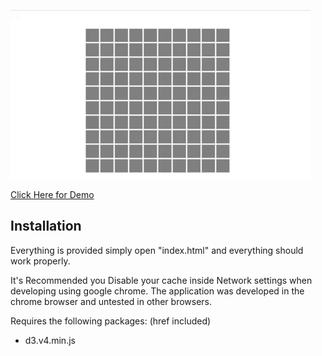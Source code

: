 
![demo gif1](sample.gif)

[Click Here for Demo](https://jevan1000.github.io/Minesweeper/)

## Installation
Everything is provided simply open "index.html" and everything should
work properly.

It's Recommended you Disable your cache inside Network settings when developing 
using google chrome. The application was developed in the chrome browser 
and untested in other browsers.

Requires the following packages: (href included)
- d3.v4.min.js

